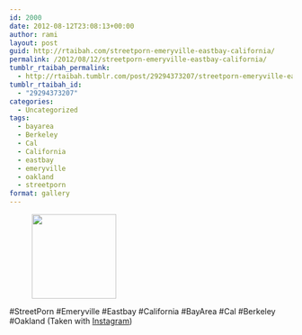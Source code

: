 ```yaml
---
id: 2000
date: 2012-08-12T23:08:13+00:00
author: rami
layout: post
guid: http://rtaibah.com/streetporn-emeryville-eastbay-california/
permalink: /2012/08/12/streetporn-emeryville-eastbay-california/
tumblr_rtaibah_permalink:
  - http://rtaibah.tumblr.com/post/29294373207/streetporn-emeryville-eastbay-california
tumblr_rtaibah_id:
  - "29294373207"
categories:
  - Uncategorized
tags:
  - bayarea
  - Berkeley
  - Cal
  - California
  - eastbay
  - emeryville
  - oakland
  - streetporn
format: gallery
---
```

<div id='gallery-13' class='gallery galleryid-2000 gallery-columns-3 gallery-size-thumbnail'>
  <figure class='gallery-item'> 
  
  <div class='gallery-icon landscape'>
    <a href='http://139.59.20.41/2012/08/12/streetporn-emeryville-eastbay-california/attachment/2001/'><img width="150" height="150" src="http://139.59.20.41/wp-content/uploads/2012/08/tumblr_m8o09qfZzn1qb4qlko1_1280-150x150.jpg" class="attachment-thumbnail size-thumbnail" alt="" srcset="http://139.59.20.41/wp-content/uploads/2012/08/tumblr_m8o09qfZzn1qb4qlko1_1280-150x150.jpg 150w, http://139.59.20.41/wp-content/uploads/2012/08/tumblr_m8o09qfZzn1qb4qlko1_1280-300x300.jpg 300w, http://139.59.20.41/wp-content/uploads/2012/08/tumblr_m8o09qfZzn1qb4qlko1_1280-100x100.jpg 100w, http://139.59.20.41/wp-content/uploads/2012/08/tumblr_m8o09qfZzn1qb4qlko1_1280.jpg 612w" sizes="100vw" /></a>
  </div></figure>
</div>

#StreetPorn #Emeryville #Eastbay #California #BayArea #Cal #Berkeley #Oakland (Taken with [Instagram](http://instagram.com))